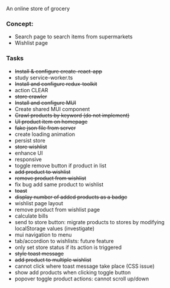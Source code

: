 An online store of grocery

### Concept:

- Search page to search items from supermarkets
- Wishlist page


### Tasks

- ~~Install & configure create-react-app~~
- study service-worker.ts
- ~~Install and configure redux-toolkit~~
- action CLEAR
- ~~store crawler~~
- ~~Install and configure MUI~~
- Create shared MUI component
- ~~Crawl products by keyword (do not implement)~~
- ~~UI product item on homepage~~
- ~~fake json file from server~~
- create loading animation
- persist store
- ~~store wishlist~~
- enhance UI
- responsive
- toggle remove button if product in list
- ~~add product to wishlist~~
- ~~remove product from wishlist~~
- fix bug add same product to wishlist
- ~~toast~~
- ~~display number of added products as a badge~~
- wishlist page layout
- remove product from wishlist page
- calculate bills
- send to store button: migrate products to stores by modifying localStorage values (investigate)
- mui navigation to menu
- tab/accordion to wishlists: future feature
- only set store status if its action is triggered
- ~~style toast message~~
- ~~add product to multiple wishlist~~
- cannot click where toast message take place (CSS issue)
- show add products when clicking toggle button
- popover toggle product actions: cannot scroll up/down
